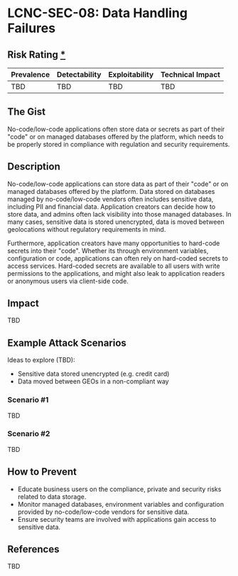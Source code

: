 # LCNC-SEC-08: Data Handling Failures

## Risk Rating [*](https://owasp.org/www-project-top-ten/2017/Note_About_Risks)

| Prevalence | Detectability | Exploitability | Technical Impact |
| --- | --- | --- | --- |
| TBD | TBD | TBD | TBD |

## The Gist

No-code/low-code applications often store data or secrets as part of their "code" or on managed databases offered by the platform, which needs to be properly stored in compliance with regulation and security requirements.

## Description

No-code/low-code applications can store data as part of their "code" or on managed databases offered by the platform.
Data stored on databases managed by no-code/low-code vendors often includes sensitive data, including PII and financial data.
Application creators can decide how to store data, and admins often lack visibility into those managed databases.
In many cases, sensitive data is stored unencrypted, data is moved between geolocations without regulatory requirements in mind.

Furthermore, application creators have many opportunities to hard-code secrets into their "code".
Whether its through environment variables, configuration or code, applications can often rely on hard-coded secrets to access services.
Hard-coded secrets are available to all users with write permissions to the applications, and might also leak to application readers or anonymous users via client-side code.

## Impact

TBD

## Example Attack Scenarios

Ideas to explore (TBD):
- Sensitive data stored unencrypted (e.g. credit card)
- Data moved between GEOs in a non-compliant way

### Scenario #1

TBD

### Scenario #2

TBD

## How to Prevent

- Educate business users on the compliance, private and security risks related to data storage.
- Monitor managed databases, environment variables and configuration provided by no-code/low-code vendors for sensitive data.
- Ensure security teams are involved with applications gain access to sensitive data. 

## References

TBD